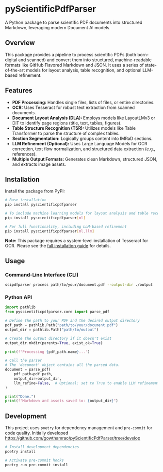 # pyScientificPdfParser

A Python package to parse scientific PDF documents into structured Markdown, leveraging modern Document AI models.

## Overview

This package provides a pipeline to process scientific PDFs (both born-digital and scanned) and convert them into structured, machine-readable formats like GitHub Flavored Markdown and JSON. It uses a series of state-of-the-art models for layout analysis, table recognition, and optional LLM-based refinement.

## Features

- **PDF Processing:** Handles single files, lists of files, or entire directories.
- **OCR:** Uses Tesseract for robust text extraction from scanned documents.
- **Document Layout Analysis (DLA):** Employs models like LayoutLMv3 or DiT to identify page regions (title, text, tables, figures).
- **Table Structure Recognition (TSR):** Utilizes models like Table Transformer to parse the structure of complex tables.
- **Section Segmentation:** Logically groups content into IMRaD sections.
- **LLM Refinement (Optional):** Uses Large Language Models for OCR correction, text flow normalization, and structured data extraction (e.g., references).
- **Multiple Output Formats:** Generates clean Markdown, structured JSON, and extracts image assets.

## Installation

Install the package from PyPI:

```bash
# Base installation
pip install pyscientificpdfparser

# To include machine learning models for layout analysis and table recognition
pip install pyscientificpdfparser[ml]

# For full functionality, including LLM-based refinement
pip install pyscientificpdfparser[ml,llm]
```

**Note:** This package requires a system-level installation of Tesseract for OCR. Please see the [full installation guide](HOW_TO.md) for details.

## Usage

### Command-Line Interface (CLI)

```bash
scipdfparser process path/to/your/document.pdf --output-dir ./output
```

### Python API

```python
import pathlib
from pyscientificpdfparser.core import parse_pdf

# Define the path to your PDF and the desired output directory
pdf_path = pathlib.Path("path/to/your/document.pdf")
output_dir = pathlib.Path("path/to/output")

# Create the output directory if it doesn't exist
output_dir.mkdir(parents=True, exist_ok=True)

print(f"Processing {pdf_path.name}...")

# Call the parser
# The 'document' object contains all the parsed data.
document = parse_pdf(
    pdf_path=pdf_path,
    output_dir=output_dir,
    llm_refine=False,  # Optional: set to True to enable LLM refinement
)

print("Done.")
print(f"Markdown and assets saved to: {output_dir}")
```

## Development

This project uses `poetry` for dependency management and `pre-commit` for code quality.
Initially developed https://github.com/gowthamrao/pyScientificPdfParser/tree/develop

```bash
# Install development dependencies
poetry install

# Activate pre-commit hooks
poetry run pre-commit install
```